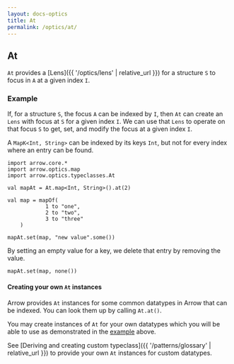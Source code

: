 ```yaml
---
layout: docs-optics
title: At
permalink: /optics/at/
---
```


## At

`At` provides a [Lens]({{ '/optics/lens' | relative_url }}) for a structure `S` to focus in `A` at a given index `I`.

### Example

If, for a structure `S`, the focus `A` can be indexed by `I`, then `At` can create an `Lens` with focus at `S` for a given index `I`.
We can use that `Lens` to operate on that focus `S` to get, set, and modify the focus at a given index `I`.

A `MapK<Int, String>` can be indexed by its keys `Int`, but not for every index where an entry can be found.

```kotlin:ank
import arrow.core.*
import arrow.optics.map
import arrow.optics.typeclasses.At

val mapAt = At.map<Int, String>().at(2)

val map = mapOf(
            1 to "one",
            2 to "two",
            3 to "three"
    )

mapAt.set(map, "new value".some())
```

By setting an empty value for a key, we delete that entry by removing the value.

```kotlin:ank
mapAt.set(map, none())
```

#### Creating your own `At` instances

Arrow provides `At` instances for some common datatypes in Arrow that can be indexed. You can look them up by calling `At.at()`.

You may create instances of `At` for your own datatypes which you will be able to use as demonstrated in the [example](#example) above.

See [Deriving and creating custom typeclass]({{ '/patterns/glossary' | relative_url }}) to provide your own `At` instances for custom datatypes.

